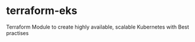 # terraform-eks
Terraform Module to create highly available, scalable Kubernetes with Best practises

